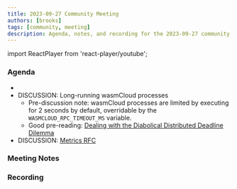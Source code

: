```yaml
---
title: 2023-09-27 Community Meeting
authors: [brooks]
tags: [community, meeting]
description: Agenda, notes, and recording for the 2023-09-27 community meeting
---
```


import ReactPlayer from 'react-player/youtube';

### Agenda

- 
- DISCUSSION: Long-running wasmCloud processes
  - Pre-discussion note: wasmCloud processes are limited by executing for 2 seconds by default, overridable by the `WASMCLOUD_RPC_TIMEOUT_MS` variable.
  - Good pre-reading: [Dealing with the Diabolical Distributed Deadline Dilemma](https://kevinhoffman.blog/post/distributed_deadlines/)
- DISCUSSION: [Metrics RFC](https://github.com/wasmCloud/wasmCloud/issues/664)

<!--truncate-->

### Meeting Notes

### Recording

<ReactPlayer url='https://www.youtube.com/watch?v=Ziaik9NayWs' controls />
